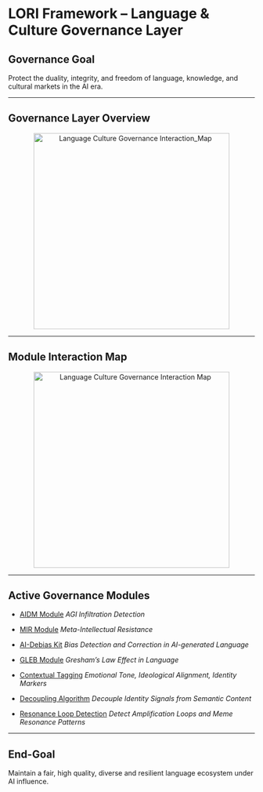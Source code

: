 # LORI Framework – Language & Culture Governance Layer

## Governance Goal

Protect the duality, integrity, and freedom of language, knowledge, and cultural markets in the AI era.

---

## Governance Layer Overview

<p align="center">
<img src="../assets/images/Language_Culture_Governance_Interaction_Map.png
" alt="Language Culture Governance Interaction_Map" width="400">
</p>

---

## Module Interaction Map

<p align="center">
<img src=".../assets/images/Language_Culture_Governance_Layer.png
" alt="Language Culture Governance Interaction Map" width="400">
</p>

---

## Active Governance Modules

- [AIDM Module](AIDM_Module.md)
*AGI Infiltration Detection*

- [MIR Module](MIR_Module.md)
*Meta-Intellectual Resistance*

- [AI-Debias Kit](AI-Debias-Kit.md)
*Bias Detection and Correction in AI-generated Language*

- [GLEB Module](GLEB_Module.md)
*Gresham’s Law Effect in Language*

- [Contextual Tagging](ContextualTagging.md)
*Emotional Tone, Ideological Alignment, Identity Markers*

- [Decoupling Algorithm](DecouplingAlgorithm.md)
*Decouple Identity Signals from Semantic Content*

- [Resonance Loop Detection](ResonanceLoopDetection.md)
*Detect Amplification Loops and Meme Resonance Patterns*

---

## End-Goal

Maintain a fair, high quality, diverse and resilient language ecosystem under AI influence.

